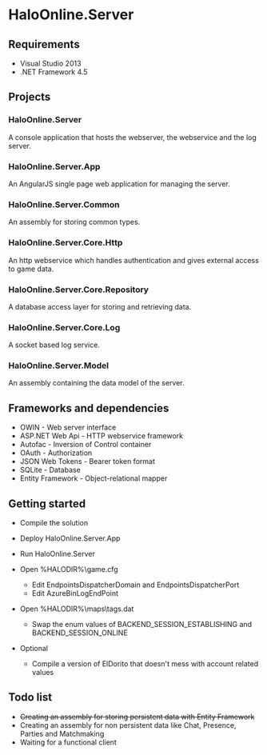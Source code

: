 # HaloOnline.Server

## Requirements
* Visual Studio 2013
* .NET Framework 4.5

## Projects

### HaloOnline.Server
A console application that hosts the webserver, the webservice and the log server.

### HaloOnline.Server.App
An AngularJS single page web application for managing the server.

### HaloOnline.Server.Common
An assembly for storing common types.

### HaloOnline.Server.Core.Http
An http webservice which handles authentication and gives external access to game data.

### HaloOnline.Server.Core.Repository
A database access layer for storing and retrieving data.

### HaloOnline.Server.Core.Log
A socket based log service.

### HaloOnline.Server.Model
An assembly containing the data model of the server.

## Frameworks and dependencies
* OWIN - Web server interface
* ASP.NET Web Api - HTTP webservice framework
* Autofac - Inversion of Control container
* OAuth - Authorization
* JSON Web Tokens - Bearer token format
* SQLite - Database
* Entity Framework - Object-relational mapper

## Getting started

* Compile the solution
* Deploy HaloOnline.Server.App
* Run HaloOnline.Server
* Open %HALODIR%\game.cfg
  * Edit EndpointsDispatcherDomain and EndpointsDispatcherPort
  * Edit AzureBinLogEndPoint
* Open %HALODIR%\maps\tags.dat
  * Swap the enum values of BACKEND_SESSION_ESTABLISHING and BACKEND_SESSION_ONLINE
  
* Optional
  * Compile a version of ElDorito that doesn't mess with account related values

## Todo list

* ~~Creating an assembly for storing persistent data with Entity Framework~~
* Creating an assembly for non persistent data like Chat, Presence, Parties and Matchmaking
* Waiting for a functional client
